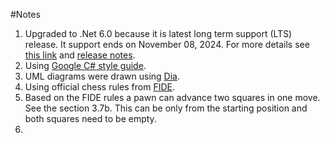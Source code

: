 #Notes

1. Upgraded to .Net 6.0 because it is latest long term support (LTS) release. It support ends on November 08, 2024. For more details see [this link](https://github.com/dotnet/core/blob/main/releases.md) and [release notes](https://devblogs.microsoft.com/dotnet/announcing-net-6/).
1. Using [Google C# style guide](https://google.github.io/styleguide/csharp-style.html).
1. UML diagrams were drawn using [Dia](http://dia-installer.de/index.html.en).
1. Using official chess rules from [FIDE](https://www.fide.com/FIDE/handbook/LawsOfChess.pdf).
1. Based on the FIDE rules a pawn can advance two squares in one move. See the section 3.7b. This can be only from the starting position and both squares need to be empty.
1. 